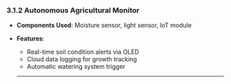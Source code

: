 ### 3.1.2 Autonomous Agricultural Monitor
- **Components Used**: Moisture sensor, light sensor, IoT module
- **Features**:
  - Real-time soil condition alerts via OLED
  - Cloud data logging for growth tracking
  - Automatic watering system trigger

  ---